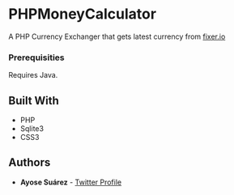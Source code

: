 # PHPMoneyCalculator
A PHP Currency Exchanger that gets latest currency from [fixer.io](http://www.fixer.io)

### Prerequisities

Requires Java.

## Built With

* PHP
* Sqlite3
* CSS3

## Authors

* **Ayose Suárez** - [Twitter Profile](https://twitter.com/AyoseTurru)
